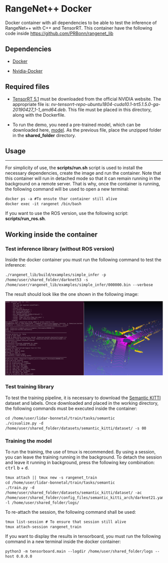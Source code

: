 # RangeNet++ Docker

Docker container with all dependencies to be able to test the inference of RangeNet++ with C++ and TensorRT. This container have the following code inside https://github.com/PRBonn/rangenet_lib


## Dependencies

* [Docker](https://docs.docker.com/engine/install/ubuntu)

* [Nvidia-Docker](https://github.com/NVIDIA/nvidia-docker)
## Required files

* [TensorRT 5.1](https://developer.nvidia.com/nvidia-tensorrt-5x-download) must be downloaded from the official NVIDIA website. The appropriate file is: *nv-tensorrt-repo-ubuntu1804-cuda10.1-trt5.1.5.0-ga-20190427_1-1_amd64.deb*. This file must be placed in this directory, along with the Dockerfile.

* To run the demo, you need a pre-trained model, which can be downloaded here, [model](https://www.ipb.uni-bonn.de/html/projects/semantic_suma/darknet53.tar.gz). 
As the previous file, place the unzipped folder in the **shared_folder** directory.

## Usage

---

For simplicity of use, the **scripts/run.sh** script is used to install the necessary dependencies, create the image and run the container. Note that this container will run in detached mode so that it can remain running in the background on a remote server.  That is why, once the container is running, the following command will be used to open a new terminal:
```
docker ps -a #To ensute thar container still alive
docker exec -it rangenet /bin/bash
```

If you want to use the ROS version, use the following script: **scripts/run_ros.sh**.

## Working inside the container

### Test inference library (without ROS version)

Inside the docker container you must run the following command to test the inference:

```
./rangenet_lib/build/examples/simple_infer -p /home/user/shared_folder/darknet53 -s /home/user/rangenet_lib/examples/simple_infer/000000.bin --verbose
```

The result should look like the one shown in the following image:

![demo_rangener](docs/demo_infer.png)

### Test training library

To test the training pipeline, it is necessary to download the [Semantic KITTI](http://semantic-kitti.org/dataset.html) dataset and labels.
Once downloaded and placed in the working directory, the following commands must be executed inside the container:

```
cd /home/user/lidar-bonnetal/train/tasks/semantic 
./visualize.py -d /home/user/shared_folder/datasets/semantic_kitti/dataset/ -s 00
```

### Training the model

To run the training, the use of tmux is recommended. By using a session, you can leave the training running in the background. To detach the session and leave it running in background, press the following key combination: <kbd>ctrl</kbd> <kbd>b</kbd> + <kbd>d</kbd>.

```
tmux attach || tmux new -s rangenet_train
cd /home/user/lidar-bonnetal/train/tasks/semantic
./train.py -d /home/user/shared_folder/datasets/semantic_kitti/dataset/ -ac /home/user/shared_folder/config_files/semantic_kitti_arch/darknet21.yaml -l /home/user/shared_folder/logs/
```

To re-attach the session, the following command shall be used:
```
tmux list-session # To ensure that session still alive
tmux attach-session rangenet_train
```

If you want to display the results in tensorboard, you must run the following command in a new terminal inside the docker container:

```
python3 -m tensorboard.main --logdir /home/user/shared_folder/logs --host 0.0.0.0
```

